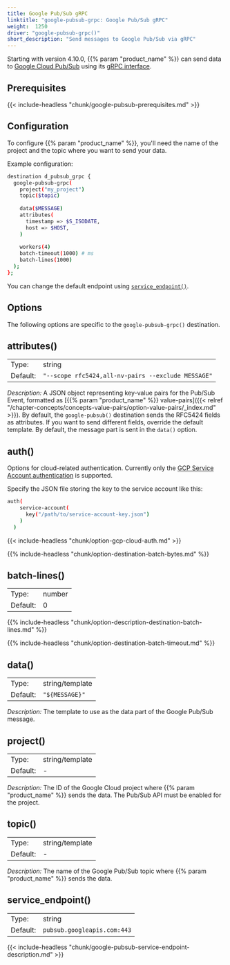 ```yaml
---
title: Google Pub/Sub gRPC
linktitle: "google-pubsub-grpc: Google Pub/Sub gRPC"
weight:  1250
driver: "google-pubsub-grpc()"
short_description: "Send messages to Google Pub/Sub via gRPC"
---
```

<!-- This file is under the copyright of Axoflow, and licensed under Apache License 2.0, except for using the Axoflow and AxoSyslog trademarks. -->

Starting with version 4.10.0, {{% param "product_name" %}} can send data to [Google Cloud Pub/Sub](https://cloud.google.com/pubsub?hl=en) using its [gRPC interface](https://cloud.google.com/pubsub/docs/reference/service_apis_overview).

## Prerequisites

{{< include-headless "chunk/google-pubsub-prerequisites.md" >}}

## Configuration

To configure {{% param "product_name" %}}, you'll need the name of the project and the topic where you want to send your data.

Example configuration:

```sh
destination d_pubsub_grpc {
  google-pubsub-grpc(
    project("my_project")
    topic($topic)
  
    data($MESSAGE)
    attributes(
      timestamp => $S_ISODATE,
      host => $HOST,
    )
  
    workers(4)
    batch-timeout(1000) # ms
    batch-lines(1000)
  );
};
```

You can change the default endpoint using [`service_endpoint()`](#service_endpoint).

## Options

The following options are specific to the `google-pubsub-grpc()` destination.

## attributes()

|          |                            |
| -------- | -------------------------- |
| Type:    | string |
| Default: | `"--scope rfc5424,all-nv-pairs --exclude MESSAGE"` |

*Description:* A JSON object representing key-value pairs for the Pub/Sub Event, formatted as [{{% param "product_name" %}} value-pairs]({{< relref "/chapter-concepts/concepts-value-pairs/option-value-pairs/_index.md" >}}). By default, the `google-pubsub()` destination sends the RFC5424 fields as attributes. If you want to send different fields, override the default template. By default, the message part is sent in the `data()` option.

## auth()

Options for cloud-related authentication. Currently only the [GCP Service Account authentication](https://cloud.google.com/iam/docs/service-account-overview) is supported.

Specify the JSON file storing the key to the service account like this:

```sh
auth(
    service-account(
      key("/path/to/service-account-key.json")
    )
  )
```

{{< include-headless "chunk/option-gcp-cloud-auth.md" >}}

{{% include-headless "chunk/option-destination-batch-bytes.md" %}}

## batch-lines()

|          |        |
| -------- | ------ |
| Type:    | number |
| Default: | 0      |

{{% include-headless "chunk/option-description-destination-batch-lines.md" %}}

{{% include-headless "chunk/option-destination-batch-timeout.md" %}}

## data()

|          |                            |
| -------- | -------------------------- |
| Type:    | string/template |
| Default: | `"${MESSAGE}"` |

*Description:* The template to use as the data part of the Google Pub/Sub message.

## project()

|          |                            |
| -------- | -------------------------- |
| Type:    | string/template |
| Default: | - |

*Description:* The ID of the Google Cloud project where {{% param "product_name" %}} sends the data. The Pub/Sub API must be enabled for the project.

## topic()

|          |                            |
| -------- | -------------------------- |
| Type:    | string/template |
| Default: | - |

*Description:* The name of the Google Pub/Sub topic where {{% param "product_name" %}} sends the data.

## service_endpoint()

|          |                            |
| -------- | -------------------------- |
| Type:    | string |
| Default: | `pubsub.googleapis.com:443` |

{{< include-headless "chunk/google-pubsub-service-endpoint-description.md" >}}
